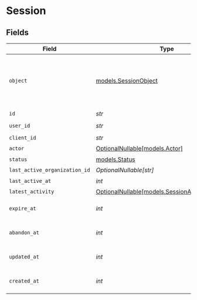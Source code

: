 # Session


## Fields

| Field                                                                                    | Type                                                                                     | Required                                                                                 | Description                                                                              | Example                                                                                  |
| ---------------------------------------------------------------------------------------- | ---------------------------------------------------------------------------------------- | ---------------------------------------------------------------------------------------- | ---------------------------------------------------------------------------------------- | ---------------------------------------------------------------------------------------- |
| `object`                                                                                 | [models.SessionObject](../models/sessionobject.md)                                       | :heavy_check_mark:                                                                       | String representing the object's type. Objects of the same type share the same value.<br/> | session                                                                                  |
| `id`                                                                                     | *str*                                                                                    | :heavy_check_mark:                                                                       | N/A                                                                                      | sess_123456789abcd                                                                       |
| `user_id`                                                                                | *str*                                                                                    | :heavy_check_mark:                                                                       | N/A                                                                                      | user_123456789abcd                                                                       |
| `client_id`                                                                              | *str*                                                                                    | :heavy_check_mark:                                                                       | N/A                                                                                      | client_123456789abcd                                                                     |
| `actor`                                                                                  | [OptionalNullable[models.Actor]](../models/actor.md)                                     | :heavy_minus_sign:                                                                       | N/A                                                                                      | <nil>                                                                                    |
| `status`                                                                                 | [models.Status](../models/status.md)                                                     | :heavy_check_mark:                                                                       | N/A                                                                                      | active                                                                                   |
| `last_active_organization_id`                                                            | *OptionalNullable[str]*                                                                  | :heavy_minus_sign:                                                                       | N/A                                                                                      | org_123456789abcd                                                                        |
| `last_active_at`                                                                         | *int*                                                                                    | :heavy_check_mark:                                                                       | N/A                                                                                      | 1622471123                                                                               |
| `latest_activity`                                                                        | [OptionalNullable[models.SessionActivityResponse]](../models/sessionactivityresponse.md) | :heavy_minus_sign:                                                                       | N/A                                                                                      |                                                                                          |
| `expire_at`                                                                              | *int*                                                                                    | :heavy_check_mark:                                                                       | Unix timestamp of expiration.<br/>                                                       | 1685471123                                                                               |
| `abandon_at`                                                                             | *int*                                                                                    | :heavy_check_mark:                                                                       | Unix timestamp of abandonment.<br/>                                                      | 1630471123                                                                               |
| `updated_at`                                                                             | *int*                                                                                    | :heavy_check_mark:                                                                       | Unix timestamp of last update.<br/>                                                      | 1622532323                                                                               |
| `created_at`                                                                             | *int*                                                                                    | :heavy_check_mark:                                                                       | Unix timestamp of creation.<br/>                                                         | 1622470000                                                                               |